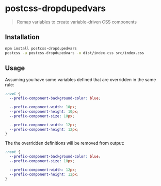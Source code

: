 # postcss-dropdupedvars
> Remap variables to create variable-driven CSS components

## Installation

```sh
npm install postcss-dropdupedvars
postcss -u postcss-dropdupedvars -o dist/index.css src/index.css
```

## Usage

Assuming you have some variables defined that are overridden in the same rule:

```css
:root {
  --prefix-component-background-color: blue;

  --prefix-component-width: 10px;
  --prefix-component-height: 10px;
  --prefix-component-size: 10px;

  --prefix-component-width: 12px;
  --prefix-component-height: 12px;
}
```

The the overridden definitions will be removed from output:

```css
:root {
  --prefix-component-background-color: blue;
  --prefix-component-size: 10px;

  --prefix-component-width: 12px;
  --prefix-component-height: 12px;
}
```
